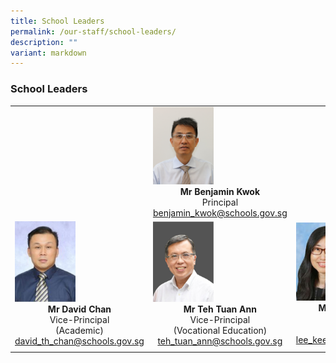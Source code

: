 ```yaml
---
title: School Leaders
permalink: /our-staff/school-leaders/
description: ""
variant: markdown
---
```

### School Leaders

|  |  |  |
|---|---|---|
|  | <img src="/images/benjamin_kwok.jpg" style="width:45%"><center><b>Mr Benjamin Kwok</b><br>Principal<br>benjamin_kwok@schools.gov.sg</center> |  |
| <img src="/images/sl_david.jpg" style="width:47%"><center><b>Mr David Chan</b><br>Vice-Principal<br>(Academic)<br>david_th_chan@schools.gov.sg</center> | <img src="/images/sl_teh_tuan_ann.jpg" style="width:45%"><center><b>Mr Teh Tuan Ann </b><br>Vice-Principal<br>(Vocational Education)<br>teh_tuan_ann@schools.gov.sg</center> | <img src="/images/sl_lee_kee_meng.jpg" style="width:45%"><center><b>Mdm Lee Kee Meng</b><br>Vice-Principal<br>(Administration)<br>lee_kee_meng@schools.gov.sg</center>|
|  |  |  |